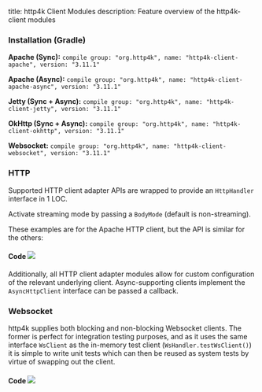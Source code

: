 title: http4k Client Modules
description: Feature overview of the http4k-client modules

### Installation (Gradle)
**Apache (Sync):** ```compile group: "org.http4k", name: "http4k-client-apache", version: "3.11.1"```

**Apache (Async):** ```compile group: "org.http4k", name: "http4k-client-apache-async", version: "3.11.1"```

**Jetty (Sync + Async):** ```compile group: "org.http4k", name: "http4k-client-jetty", version: "3.11.1"```

**OkHttp (Sync + Async):** ```compile group: "org.http4k", name: "http4k-client-okhttp", version: "3.11.1"```

**Websocket:** ```compile group: "org.http4k", name: "http4k-client-websocket", version: "3.11.1"```

### HTTP
Supported HTTP client adapter APIs are wrapped to provide an `HttpHandler` interface in 1 LOC.

Activate streaming mode by passing a `BodyMode` (default is non-streaming).

These examples are for the Apache HTTP client, but the API is similar for the others:

#### Code [<img class="octocat" src="/img/octocat-32.png"/>](https://github.com/http4k/http4k/blob/master/src/docs/guide/modules/clients/example_http.kt)
<script src="https://gist-it.appspot.com/https://github.com/http4k/http4k/blob/master/src/docs/guide/modules/clients/example_http.kt"></script>

Additionally, all HTTP client adapter modules allow for custom configuration of the relevant underlying client. Async-supporting clients implement the `AsyncHttpClient` interface can be passed a callback.

### Websocket
http4k supplies both blocking and non-blocking Websocket clients. The former is perfect for integration testing purposes, and as it uses the same interface `WsClient` as the in-memory test client (`WsHandler.testWsClient()`) it is simple to write unit tests which can then be reused as system tests by virtue of swapping out the client.

#### Code [<img class="octocat" src="/img/octocat-32.png"/>](https://github.com/http4k/http4k/blob/master/src/docs/guide/modules/clients/example_websocket.kt)
<script src="https://gist-it.appspot.com/https://github.com/http4k/http4k/blob/master/src/docs/guide/modules/clients/example_websocket.kt"></script>
